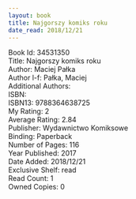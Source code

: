 ```yaml
---
layout: book
title: Najgorszy komiks roku
date_read: 2018/12/21
---
```


Book Id: 34531350<br />
Title: Najgorszy komiks roku<br />
Author: Maciej Pałka<br />
Author l-f: Pałka, Maciej<br />
Additional Authors: <br />
ISBN: <br />
ISBN13: 9788364638725<br />
My Rating: 2<br />
Average Rating: 2.84<br />
Publisher: Wydawnictwo Komiksowe <br />
Binding: Paperback<br />
Number of Pages: 116<br />
Year Published: 2017<br />
Date Added: 2018/12/21<br />
Exclusive Shelf: read<br />
Read Count: 1<br />
Owned Copies: 0<br />

